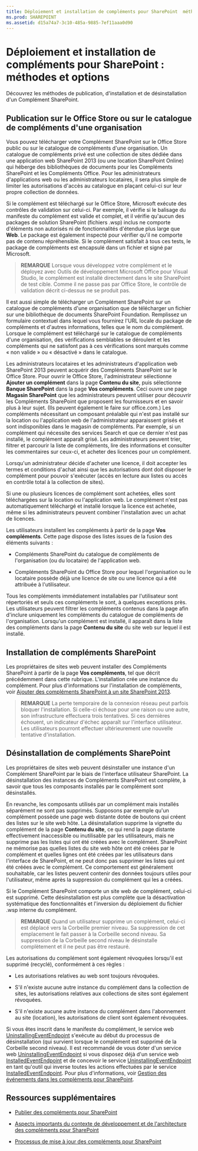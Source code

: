 ```yaml
---
title: Déploiement et installation de compléments pour SharePoint  méthodes et options
ms.prod: SHAREPOINT
ms.assetid: d15a74a7-3c10-485a-9885-7ef11aaa0d90
---
```



# Déploiement et installation de compléments pour SharePoint : méthodes et options
Découvrez les méthodes de publication, d'installation et de désinstallation d'un Complément SharePoint.
## Publication sur le Office Store ou sur le catalogue de compléments d'une organisation
<a name="MarketOrCatalog"> </a>

Vous pouvez télécharger votre Complément SharePoint sur le Office Store public ou sur le catalogue de compléments d'une organisation. Un catalogue de compléments privé est une collection de sites dédiée dans une application web SharePoint 2013 (ou une location SharePoint Online) qui héberge des bibliothèques de documents pour les Compléments SharePoint et les Compléments Office. Pour les administrateurs d'applications web ou les administrateurs locataires, il sera plus simple de limiter les autorisations d'accès au catalogue en plaçant celui-ci sur leur propre collection de données. 
  
    
    
Si le complément est téléchargé sur le Office Store, Microsoft exécute des contrôles de validation sur celui-ci. Par exemple, il vérifie si le balisage du manifeste du complément est valide et complet, et il vérifie qu'aucun des packages de solution SharePoint (fichiers .wsp) inclus ne comporte d'éléments non autorisés ni de fonctionnalités d'étendue plus large que **Web**. Le package est également inspecté pour vérifier qu'il ne comporte pas de contenu répréhensible. Si le complément satisfait à tous ces tests, le package de compléments est encapsulé dans un fichier et signé par Microsoft. 
  
    
    

> **REMARQUE**
> Lorsque vous développez votre complément et le déployez avec Outils de développement Microsoft Office pour Visual Studio, le complément est installé directement dans le site SharePoint de test cible. Comme il ne passe pas par Office Store, le contrôle de validation décrit ci-dessus ne se produit pas. 
  
    
    

Il est aussi simple de télécharger un Complément SharePoint sur un catalogue de compléments d'une organisation que de télécharger un fichier sur une bibliothèque de documents SharePoint Foundation. Remplissez un formulaire contextuel dans lequel vous fournirez l'URL locale du package de compléments et d'autres informations, telles que le nom du complément. Lorsque le complément est téléchargé sur le catalogue de compléments d'une organisation, des vérifications semblables se déroulent et les compléments qui ne satisfont pas à ces vérifications sont marqués comme « non valide » ou « désactivé » dans le catalogue. 
  
    
    
Les administrateurs locataires et les administrateurs d'application web SharePoint 2013 peuvent acquérir des Compléments SharePoint sur le Office Store. Pour ouvrir le Office Store, l'administrateur sélectionne **Ajouter un complément** dans la page **Contenu du site**, puis sélectionne **Banque SharePoint** dans la page **Vos compléments**. Ceci ouvre une page **Magasin SharePoint** que les administrateurs peuvent utiliser pour découvrir les Compléments SharePoint que proposent les fournisseurs et en savoir plus à leur sujet. (Ils peuvent également le faire sur office.com.) Les compléments nécessitant un composant préalable qui n'est pas installé sur la location ou l'application web de l'administrateur apparaissent grisés et sont indisponibles dans le magasin de compléments. Par exemple, si un complément qui nécessite des services Search et que ce dernier n'est pas installé, le complément apparaît grisé. Les administrateurs peuvent trier, filtrer et parcourir la liste de compléments, lire des informations et consulter les commentaires sur ceux-ci, et acheter des licences pour un complément.
  
    
    
Lorsqu'un administrateur décide d'acheter une licence, il doit accepter les termes et conditions d'achat ainsi que les autorisations dont doit disposer le complément pour pouvoir s'exécuter (accès en lecture aux listes ou accès en contrôle total à la collection de sites). 
  
    
    
Si une ou plusieurs licences de complément sont achetées, elles sont téléchargées sur la location ou l'application web. Le complément n'est pas automatiquement téléchargé et installé lorsque la licence est achetée, même si les administrateurs peuvent combiner l'installation avec un achat de licences.
  
    
    
Les utilisateurs installent les compléments à partir de la page **Vos compléments**. Cette page dispose des listes issues de la fusion des éléments suivants :
  
    
    

- Compléments SharePoint du catalogue de compléments de l'organisation (ou du locataire) de l'application web.
    
  
- Compléments SharePoint du Office Store pour lequel l'organisation ou le locataire possède déjà une licence de site ou une licence qui a été attribuée à l'utilisateur.
    
  
Tous les compléments immédiatement installables par l'utilisateur sont répertoriés et seuls ces compléments le sont, à quelques exceptions près. Les utilisateurs peuvent filtrer les compléments contenus dans la page afin d'inclure uniquement les compléments du catalogue de compléments de l'organisation. Lorsqu'un complément est installé, il apparaît dans la liste des compléments dans la page **Contenu du site** du site web sur lequel il est installé.
  
    
    

## Installation de compléments SharePoint
<a name="Installing"> </a>

Les propriétaires de sites web peuvent installer des Compléments SharePoint à partir de la page **Vos compléments**, tel que décrit précédemment dans cette rubrique. L'installation crée une instance du complément. Pour plus d'informations sur l'installation de compléments, voir  [Ajouter des compléments SharePoint à un site SharePoint 2013](https://technet.microsoft.com/fr-fr/library/fp161231.aspx). 
  
    
    

> **REMARQUE**
> La perte temporaire de la connexion réseau peut parfois bloquer l'installation. Si celle-ci échoue pour une raison ou une autre, son infrastructure effectuera trois tentatives. Si ces dernières échouent, un indicateur d'échec apparaît sur l'interface utilisateur. Les utilisateurs pourront effectuer ultérieurement une nouvelle tentative d'installation. 
  
    
    


## Désinstallation de compléments SharePoint
<a name="Uninstalling"> </a>

Les propriétaires de sites web peuvent désinstaller une instance d'un Complément SharePoint par le biais de l'interface utilisateur SharePoint. La désinstallation des instances de Compléments SharePoint est complète, à savoir que tous les composants installés par le complément sont désinstallés. 
  
    
    
En revanche, les composants utilisés par un complément mais installés séparément ne sont pas supprimés. Supposons par exemple qu'un complément possède une page web distante dotée de boutons qui créent des listes sur le site web hôte. La désinstallation supprime la vignette du complément de la page **Contenu du site**, ce qui rend la page distante effectivement inaccessible ou inutilisable par les utilisateurs, mais ne supprime pas les listes qui ont été créées avec le complément. SharePoint ne mémorise pas quelles listes du site web hôte ont été créées par le complément et quelles lignes ont été créées par les utilisateurs dans l'interface de SharePoint, et ne peut donc pas supprimer les listes qui ont été créées avec le complément. Ce comportement est généralement souhaitable, car les listes peuvent contenir des données toujours utiles pour l'utilisateur, même après la suppression du complément qui les a créées.
  
    
    
Si le Complément SharePoint comporte un site web de complément, celui-ci est supprimé. Cette désinstallation est plus complète que la désactivation systématique des fonctionnalités et l'inversion du déploiement du fichier .wsp interne du complément.
  
    
    

> **REMARQUE**
> Quand un utilisateur supprime un complément, celui-ci est déplacé vers la Corbeille premier niveau. Sa suppression de cet emplacement le fait passer à la Corbeille second niveau. Sa suppression de la Corbeille second niveau le désinstalle complètement et il ne peut pas être restauré. 
  
    
    

Les autorisations du complément sont également révoquées lorsqu'il est supprimé (recyclé), conformément à ces règles :
  
    
    

- Les autorisations relatives au web sont toujours révoquées.
    
  
- S'il n'existe aucune autre instance du complément dans la collection de sites, les autorisations relatives aux collections de sites sont également révoquées.
    
  
- S'il n'existe aucune autre instance du complément dans l'abonnement au site (location), les autorisations de client sont également révoquées.
    
  
Si vous êtes inscrit dans le manifeste du complément, le service web  [UninstallingEventEndpoint](http://msdn.microsoft.com/library/4194e44b-f2af-1db4-aad5-9b7b511b4348%28Office.15%29.aspx) s'exécute au début du processus de désinstallation (qui survient lorsque le complément est supprimé de la Corbeille second niveau). Il est recommandé de vous doter d'un service web [UninstallingEventEndpoint](http://msdn.microsoft.com/library/4194e44b-f2af-1db4-aad5-9b7b511b4348%28Office.15%29.aspx) si vous disposez déjà d'un service web [InstalledEventEndpoint](http://msdn.microsoft.com/library/af9f83d8-8325-3ede-d7b0-bb82c0445eb9%28Office.15%29.aspx) et de concevoir le service [UninstallingEventEndpoint](http://msdn.microsoft.com/library/4194e44b-f2af-1db4-aad5-9b7b511b4348%28Office.15%29.aspx) en tant qu'outil qui inverse toutes les actions effectuées par le service [InstalledEventEndpoint](http://msdn.microsoft.com/library/af9f83d8-8325-3ede-d7b0-bb82c0445eb9%28Office.15%29.aspx). Pour plus d'informations, voir  [Gestion des événements dans les compléments pour SharePoint](handle-events-in-sharepoint-add-ins.md).
  
    
    

## Ressources supplémentaires
<a name="SP15deployinstallapps_addlresources"> </a>


-  [Publier des compléments pour SharePoint](publish-sharepoint-add-ins.md)
    
  
-  [Aspects importants du contexte de développement et de l'architecture des compléments pour SharePoint](important-aspects-of-the-sharepoint-add-in-architecture-and-development-landscap.md)
    
  
-  [Processus de mise à jour des compléments pour SharePoint](sharepoint-add-ins-update-process.md)
    
  

